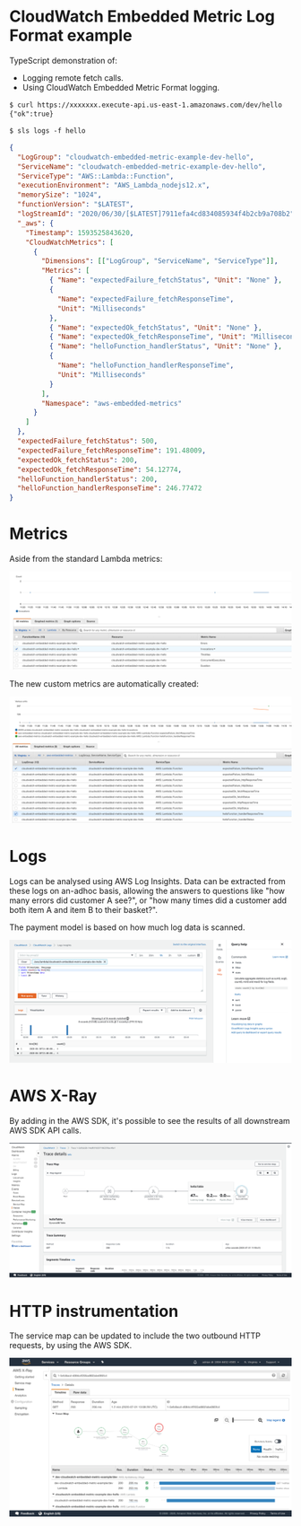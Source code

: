 # CloudWatch Embedded Metric Log Format example

TypeScript demonstration of:

* Logging remote fetch calls.
* Using CloudWatch Embedded Metric Format logging.

```shell
$ curl https://xxxxxxx.execute-api.us-east-1.amazonaws.com/dev/hello
{"ok":true}
```

```shell
$ sls logs -f hello
```

```json
{
  "LogGroup": "cloudwatch-embedded-metric-example-dev-hello",
  "ServiceName": "cloudwatch-embedded-metric-example-dev-hello",
  "ServiceType": "AWS::Lambda::Function",
  "executionEnvironment": "AWS_Lambda_nodejs12.x",
  "memorySize": "1024",
  "functionVersion": "$LATEST",
  "logStreamId": "2020/06/30/[$LATEST]7911efa4cd834085934f4b2cb9a708b2",
  "_aws": {
    "Timestamp": 1593525843620,
    "CloudWatchMetrics": [
      {
        "Dimensions": [["LogGroup", "ServiceName", "ServiceType"]],
        "Metrics": [
          { "Name": "expectedFailure_fetchStatus", "Unit": "None" },
          {
            "Name": "expectedFailure_fetchResponseTime",
            "Unit": "Milliseconds"
          },
          { "Name": "expectedOk_fetchStatus", "Unit": "None" },
          { "Name": "expectedOk_fetchResponseTime", "Unit": "Milliseconds" },
          { "Name": "helloFunction_handlerStatus", "Unit": "None" },
          {
            "Name": "helloFunction_handlerResponseTime",
            "Unit": "Milliseconds"
          }
        ],
        "Namespace": "aws-embedded-metrics"
      }
    ]
  },
  "expectedFailure_fetchStatus": 500,
  "expectedFailure_fetchResponseTime": 191.48009,
  "expectedOk_fetchStatus": 200,
  "expectedOk_fetchResponseTime": 54.12774,
  "helloFunction_handlerStatus": 200,
  "helloFunction_handlerResponseTime": 246.77472
}
```

# Metrics

Aside from the standard Lambda metrics:

<img src="built-in-metrics.png"/>

The new custom metrics are automatically created:

<img src="custom-metrics.png"/>

# Logs

Logs can be analysed using AWS Log Insights. Data can be extracted from these logs on an-adhoc basis, allowing the answers to questions like "how many errors did customer A see?", or "how many times did a customer add both item A and item B to their basket?".

The payment model is based on how much log data is scanned.

<img src="log-insights.png"/>

# AWS X-Ray

By adding in the AWS SDK, it's possible to see the results of all downstream AWS SDK API calls.

<img src="service-map.png"/>

# HTTP instrumentation

The service map can be updated to include the two outbound HTTP requests, by using the AWS SDK.

<img src="http-trace.png"/>

